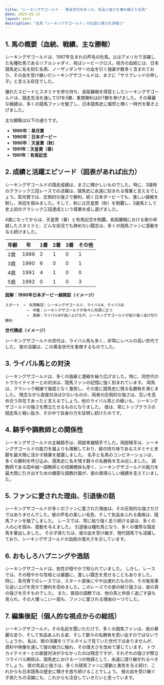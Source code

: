 ```yaml
---
title: "シーキングザゴールド - 黄金世代を彩った、気品と強さを兼ね備えた名馬"
date: 2025-05-13
layout: post
description: "名馬『シーキングザゴールド』の伝説と魅力を深堀り"
---
```


## 1. 馬の概要（血統、戦績、主な勝鞍）

シーキングザゴールドは、1987年生まれの芦毛の牡馬。父はアメリカで活躍した名種牡馬であるリアルシャダイ、母はシービークロス。母方の血統には、日本競馬史に名を刻む名馬、ノーザンダンサーの血を引く強豪が数多く含まれており、その血を受け継いだシーキングザゴールドは、まさに「サラブレッドの申し子」と言える存在でした。

優れたスピードとスタミナを併せ持ち、長距離戦を得意としたシーキングザゴールドは、競走生活を通してG1を5勝、重賞勝利は計7勝を挙げました。その華麗な戦績は、多くの競馬ファンを魅了し、日本競馬史に燦然と輝く一時代を築き上げました。

主な勝鞍は以下の通りです。

* **1990年：皐月賞**
* **1990年：日本ダービー**
* **1990年：天皇賞（秋）**
* **1991年：天皇賞（春）**
* **1991年：有馬記念**


## 2. 成績と活躍エピソード（図表があれば出力）

シーキングザゴールドの競走成績は、まさに輝かしいものでした。特に、3歳時のクラシック三冠レースでの活躍は、競馬史に永遠に刻まれる偉業と言えるでしょう。皐月賞では、圧倒的な強さで勝利。続く日本ダービーでも、激しい接戦を制し、栄冠を掴みました。そして、秋には天皇賞（秋）を制覇し、3歳馬として史上初のクラシック三冠達成という偉業を成し遂げました。

4歳になってからは、天皇賞（春）と有馬記念を制覇。長距離戦における彼の卓越したスタミナと、どんな状況でも諦めない闘志は、多くの競馬ファンに感動を与え続けました。

| 年齢 | 年 | 1着 | 2着 | 3着 | その他 |
|---|---|---|---|---|---|
| 2歳 | 1989 | 2 | 1 | 0 | 1 |
| 3歳 | 1990 | 6 | 0 | 0 | 1 |
| 4歳 | 1991 | 4 | 1 | 0 | 0 |
| 5歳 | 1992 | 0 | 1 | 0 | 3 |


**図解：1990年日本ダービー展開図（イメージ）**

```
スタート　→　先頭集団：シーキングザゴールド、ライバルA、ライバルB　
　　　　　　→　中盤：シーキングザゴールドが徐々に先頭に立つ
　　　　　　→　直線：ライバルAが追い上げるが、シーキングザゴールドが粘り強く逃げ切り勝利
```

**世代構成（イメージ）**

シーキングザゴールドの世代は、ライバル馬も多く、非常にレベルの高い世代でした。  彼の活躍は、この黄金世代を象徴するものでした。


## 3. ライバル馬との対決

シーキングザゴールドは、多くの強豪と激戦を繰り広げました。特に、同世代のトウカイテイオーとの対決は、競馬ファンの記憶に強く刻まれています。  両馬は、クラシック戦線で幾度となく激突し、その度に競馬史に残る名勝負を演じました。  残念ながら直接対決は少ないものの、両者の圧倒的な強さは、互いを高め合う存在であったと言えるでしょう。他のライバル馬との戦いも、シーキングザゴールドの強さを際立たせるものとなりました。  彼は、常にトップクラスの競走馬と戦い抜き、その中で自身の力を証明し続けたのです。


## 4. 騎手や調教師との関係性

シーキングザゴールドの主戦騎手は、岡部幸雄騎手でした。岡部騎手は、シーキングザゴールドの能力を誰よりも理解しており、彼の持ち味であるスタミナと末脚を最大限に活かす騎乗を披露しました。  名手と名馬のコンビネーションは、多くの勝利を呼び込み、競馬史に名を残す数々の名勝負を生み出しました。  調教師である田中誠一調教師との信頼関係も厚く、シーキングザゴールドの能力を最大限に引き出すための緻密な調教計画が、彼の素晴らしい戦績を支えていました。


## 5. ファンに愛された理由、引退後の話

シーキングザゴールドが多くのファンに愛された理由は、その圧倒的な強さだけではありませんでした。彼の芦毛の美しい毛色、そして気品あふれる風格は、競馬ファンを魅了しました。  レースでは、常に粘り強く走り続ける姿は、多くの人の心を掴み、感動を与えました。  引退後は種牡馬となり、多くの優秀な競走馬を輩出しました。  その子孫たちは、彼の血を受け継ぎ、現代競馬でも活躍しており、シーキングザゴールドの血統の偉大さを示しています。


## 6. おもしろハプニングや逸話

シーキングザゴールドは、気性が穏やかで知られていました。  しかし、レースでは、その穏やかな性格とは裏腹に、激しい闘志を見せることもありました。  特に、皐月賞でのレースでは、スタート直後にやや出遅れたものの、その後見事な追い上げを見せて勝利を収めました。このレースでの彼の粘り強さは、彼の真の強さを示すものでした。  また、普段の調教では、他の馬と仲良く過ごす姿も見られ、その人懐っこい一面も、ファンに愛される理由の一つでした。


## 7. 編集後記（個人的な視点からの総括）

シーキングザゴールド。その名前を聞いただけで、多くの競馬ファンは、彼の華麗な走り、そして気品あふれる姿、そして数々の名勝負を思い出すのではないでしょうか。  私は、彼の活躍をリアルタイムで見ていた世代ではありませんが、資料や映像を通して彼の魅力に触れ、その偉大さを改めて感じています。  トウカイテイオーとの直接対決が少なかったのは残念ですが、それぞれの強さが際立つライバル関係は、競馬史における一つの物語として、永遠に語り継がれるべきでしょう。  彼の気品と強さは、多くの競馬ファンに感動と勇気を与え続け、これからも日本競馬の歴史に輝きを放ち続けることでしょう。  彼の血を受け継ぐ子孫たちの活躍にも、これからも注目していきたいと思っています。
